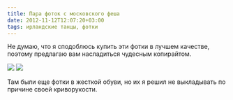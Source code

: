 ```yaml
---
title: Пара фоток с московского феша
date: 2012-11-12T12:07:20+03:00
tags: ирландские танцы, фотки
---
```


Не думаю, что я сподоблюсь купить эти фотки в лучшем качестве, поэтому предлагаю вам насладиться чудесным копирайтом.

![](http://a51056ce8d9b948fb69e-8de36eb37b2366f5a76a776c3dee0b32.r42.cf1.rackcdn.com/moscowfeis1.jpg)
![](http://a51056ce8d9b948fb69e-8de36eb37b2366f5a76a776c3dee0b32.r42.cf1.rackcdn.com/moscowfeis2.jpg)

Там были еще фотки в жесткой обуви, но их я решил не выкладывать по причине своей криворукости.